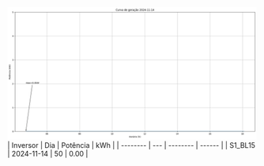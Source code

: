![My Image](14_11_2024-S1_BL15.png)
| Inversor | Dia | Potência | kWh    |
| -------- | --- | -------- | ------ |
| S1_BL15       | 2024-11-14  | 50       | 0.00 |